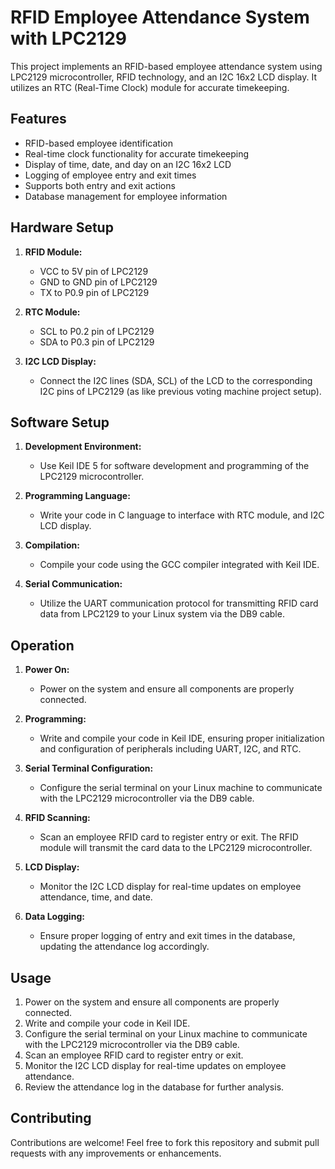 # RFID Employee Attendance System with LPC2129

This project implements an RFID-based employee attendance system using LPC2129 microcontroller, RFID technology, and an I2C 16x2 LCD display. It utilizes an RTC (Real-Time Clock) module for accurate timekeeping.

## Features

- RFID-based employee identification
- Real-time clock functionality for accurate timekeeping
- Display of time, date, and day on an I2C 16x2 LCD
- Logging of employee entry and exit times
- Supports both entry and exit actions
- Database management for employee information

## Hardware Setup

1. **RFID Module:**
   - VCC to 5V pin of LPC2129
   - GND to GND pin of LPC2129
   - TX to P0.9 pin of LPC2129

2. **RTC Module:**
   - SCL to P0.2 pin of LPC2129
   - SDA to P0.3 pin of LPC2129

3. **I2C LCD Display:**
   - Connect the I2C lines (SDA, SCL) of the LCD to the corresponding I2C pins of LPC2129 (as like previous voting machine project setup).

## Software Setup

1. **Development Environment:**
   - Use Keil IDE 5 for software development and programming of the LPC2129 microcontroller.

2. **Programming Language:**
   - Write your code in C language to interface with RTC module, and I2C LCD display.

3. **Compilation:**
   - Compile your code using the GCC compiler integrated with Keil IDE.

4. **Serial Communication:**
   - Utilize the UART communication protocol for transmitting RFID card data from LPC2129 to your Linux system via the DB9 cable.

## Operation

1. **Power On:**
   - Power on the system and ensure all components are properly connected.

2. **Programming:**
   - Write and compile your code in Keil IDE, ensuring proper initialization and configuration of peripherals including UART, I2C, and RTC.

3. **Serial Terminal Configuration:**
   - Configure the serial terminal on your Linux machine to communicate with the LPC2129 microcontroller via the DB9 cable.

4. **RFID Scanning:**
   - Scan an employee RFID card to register entry or exit. The RFID module will transmit the card data to the LPC2129 microcontroller.

5. **LCD Display:**
   - Monitor the I2C LCD display for real-time updates on employee attendance, time, and date.

6. **Data Logging:**
   - Ensure proper logging of entry and exit times in the database, updating the attendance log accordingly.

## Usage

1. Power on the system and ensure all components are properly connected.
2. Write and compile your code in Keil IDE.
3. Configure the serial terminal on your Linux machine to communicate with the LPC2129 microcontroller via the DB9 cable.
4. Scan an employee RFID card to register entry or exit.
5. Monitor the I2C LCD display for real-time updates on employee attendance.
6. Review the attendance log in the database for further analysis.

## Contributing

Contributions are welcome! Feel free to fork this repository and submit pull requests with any improvements or enhancements.


